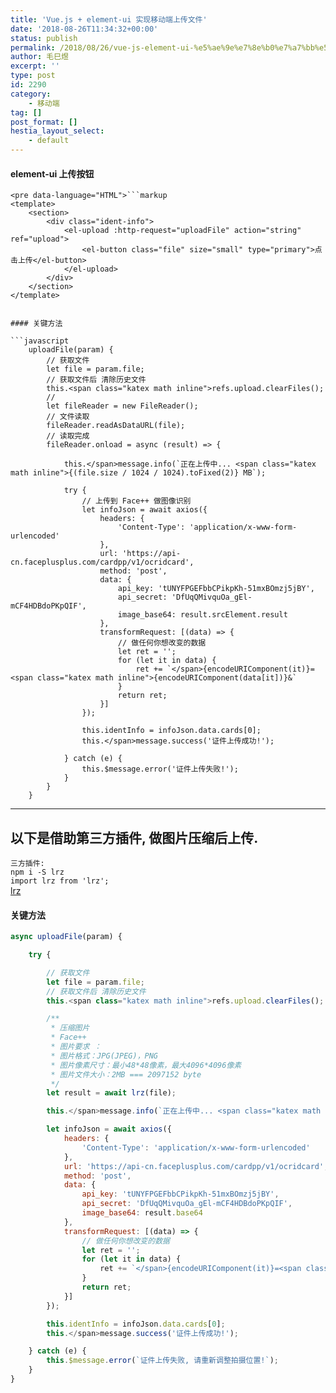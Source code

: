 ```yaml
---
title: 'Vue.js + element-ui 实现移动端上传文件'
date: '2018-08-26T11:34:32+00:00'
status: publish
permalink: /2018/08/26/vue-js-element-ui-%e5%ae%9e%e7%8e%b0%e7%a7%bb%e5%8a%a8%e7%ab%af%e4%b8%8a%e4%bc%a0%e6%96%87%e4%bb%b6
author: 毛巳煜
excerpt: ''
type: post
id: 2290
category:
    - 移动端
tag: []
post_format: []
hestia_layout_select:
    - default
---
```

#### element-ui 上传按钮

```
<pre data-language="HTML">```markup
<template>
    <section>
        <div class="ident-info">
            <el-upload :http-request="uploadFile" action="string" ref="upload">
                <el-button class="file" size="small" type="primary">点击上传</el-button>
            </el-upload>
        </div>
    </section>
</template>

```
```

#### 关键方法

```javascript
    uploadFile(param) {
        // 获取文件
        let file = param.file;
        // 获取文件后 清除历史文件
        this.<span class="katex math inline">refs.upload.clearFiles();
        //
        let fileReader = new FileReader();
        // 文件读取
        fileReader.readAsDataURL(file);
        // 读取完成
        fileReader.onload = async (result) => {

            this.</span>message.info(`正在上传中... <span class="katex math inline">{(file.size / 1024 / 1024).toFixed(2)} MB`);

            try {
                // 上传到 Face++ 做图像识别
                let infoJson = await axios({
                    headers: {
                        'Content-Type': 'application/x-www-form-urlencoded'
                    },
                    url: 'https://api-cn.faceplusplus.com/cardpp/v1/ocridcard',
                    method: 'post',
                    data: {
                        api_key: 'tUNYFPGEFbbCPikpKh-51mxBOmzj5jBY',
                        api_secret: 'DfUqQMivquOa_gEl-mCF4HDBdoPKpQIF',
                        image_base64: result.srcElement.result
                    },
                    transformRequest: [(data) => {
                        // 做任何你想改变的数据
                        let ret = '';
                        for (let it in data) {
                            ret += `</span>{encodeURIComponent(it)}=<span class="katex math inline">{encodeURIComponent(data[it])}&`
                        }
                        return ret;
                    }]
                });

                this.identInfo = infoJson.data.cards[0];
                this.</span>message.success('证件上传成功!');

            } catch (e) {
                this.$message.error('证件上传失败!');
            }
        }
    }

```

- - - - - -

以下是借助第三方插件, 做图片压缩后上传.
---------------------

`三方插件:`  
`npm i -S lrz`  
`import lrz from 'lrz';`  
[lrz](https://github.com/think2011/localResizeIMG "lrz")

#### 关键方法

```javascript
async uploadFile(param) {

    try {

        // 获取文件
        let file = param.file;
        // 获取文件后 清除历史文件
        this.<span class="katex math inline">refs.upload.clearFiles();

        /**
         * 压缩图片
         * Face++
         * 图片要求 ：
         * 图片格式：JPG(JPEG)，PNG
         * 图片像素尺寸：最小48*48像素，最大4096*4096像素
         * 图片文件大小：2MB === 2097152 byte
         */
        let result = await lrz(file);

        this.</span>message.info(`正在上传中... <span class="katex math inline">{(result.base64Len / 1024 / 1024).toFixed(2)} MB`);

        let infoJson = await axios({
            headers: {
                'Content-Type': 'application/x-www-form-urlencoded'
            },
            url: 'https://api-cn.faceplusplus.com/cardpp/v1/ocridcard',
            method: 'post',
            data: {
                api_key: 'tUNYFPGEFbbCPikpKh-51mxBOmzj5jBY',
                api_secret: 'DfUqQMivquOa_gEl-mCF4HDBdoPKpQIF',
                image_base64: result.base64
            },
            transformRequest: [(data) => {
                // 做任何你想改变的数据
                let ret = '';
                for (let it in data) {
                    ret += `</span>{encodeURIComponent(it)}=<span class="katex math inline">{encodeURIComponent(data[it])}&`
                }
                return ret;
            }]
        });

        this.identInfo = infoJson.data.cards[0];
        this.</span>message.success('证件上传成功!');

    } catch (e) {
        this.$message.error(`证件上传失败, 请重新调整拍摄位置!`);
    }
}

```